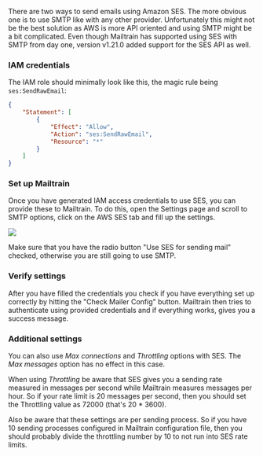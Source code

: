 There are two ways to send emails using Amazon SES. The more obvious one is to use SMTP like with any other provider. Unfortunately this might not be the best solution as AWS is more API oriented and using SMTP might be a bit complicated. Even though Mailtrain has supported using SES with SMTP from day one, version v1.21.0 added support for the SES API as well.

### IAM credentials

The IAM role should minimally look like this, the magic rule being `ses:SendRawEmail`:

```json
{
    "Statement": [
        {
            "Effect": "Allow",
            "Action": "ses:SendRawEmail",
            "Resource": "*"
        }
    ]
}
```

### Set up Mailtrain

Once you have generated IAM access credentials to use SES, you can provide these to Mailtrain. To do this, open the Settings page and scroll to SMTP options, click on the AWS SES tab and fill up the settings.

![](https://cldup.com/MOMXbogl5Y.png)

Make sure that you have the radio button "Use SES for sending mail" checked, otherwise you are still going to use SMTP.

### Verify settings

After you have filled the credentials you check if you have everything set up correctly by hitting the "Check Mailer Config" button. Mailtrain then tries to authenticate using provided credentials and if everything works, gives you a success message.

### Additional settings

You can also use *Max connections* and *Throttling* options with SES. The *Max messages* option has no effect in this case.

When using *Throttling* be aware that SES gives you a sending rate measured in messages per second while Mailtrain measures messages per hour. So if your rate limit is 20 messages per second, then you should set the Throttling value as 72000 (that's 20 * 3600).

Also be aware that these settings are per sending process. So if you have 10 sending processes configured in Mailtrain configuration file, then you should probably divide the throttling number by 10 to not run into SES rate limits.
